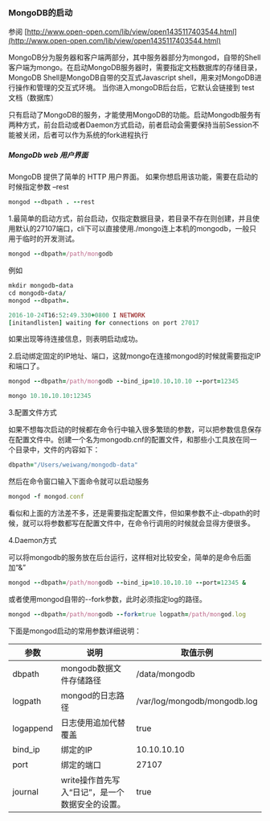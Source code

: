 ### MongoDB的启动
参阅 [http://www.open-open.com/lib/view/open1435117403544.html](http://www.open-open.com/lib/view/open1435117403544.html)

MongoDB分为服务器和客户端两部分，其中服务器部分为mongod，自带的Shell客户端为mongo。在启动MongoDB服务器时，需要指定文档数据库的存储目录，MongoDB Shell是MongoDB自带的交互式Javascript shell，用来对MongoDB进行操作和管理的交互式环境。 
当你进入mongoDB后台后，它默认会链接到 test 文档（数据库）

只有启动了MongoDB的服务，才能使用MongoDB的功能。启动Mongodb服务有两种方式，前台启动或者Daemon方式启动，前者启动会需要保持当前Session不能被关闭，后者可以作为系统的fork进程执行

##### MongoDb web 用户界面

MongoDB 提供了简单的 HTTP 用户界面。 如果你想启用该功能，需要在启动的时候指定参数 –rest
```ruby
mongod --dbpath . --rest
```
1.最简单的启动方式，前台启动，仅指定数据目录，若目录不存在则创建，并且使用默认的27107端口，cli下可以直接使用./mongo连上本机的mongodb，一般只用于临时的开发测试。

```ruby
mongod --dbpath=/path/mongodb
```
例如
```ruby
mkdir mongodb-data
cd mongodb-data/
mongod --dbpath=.

2016-10-24T16:52:49.330+0800 I NETWORK 
[initandlisten] waiting for connections on port 27017

```
如果出现等待连接信息，则表明启动成功。

2.启动绑定固定的IP地址、端口，这就mongo在连接mongod的时候就需要指定IP和端口了。

```ruby
mongod --dbpath=/path/mongodb --bind_ip=10.10.10.10 --port=12345

mongo 10.10.10.10:12345
```
3.配置文件方式

如果不想每次启动的时候都在命令行中输入很多繁琐的参数，可以把参数信息保存在配置文件中。创建一个名为mongodb.cnf的配置文件，和那些小工具放在同一个目录中，文件的内容如下：
```ruby
dbpath="/Users/weiwang/mongodb-data"
```
然后在命令窗口输入下面命令就可以启动服务
```ruby
mongod -f mongod.conf
```
看似和上面的方法差不多，还是需要指定配置文件，但如果参数不止-dbpath的时候，就可以将参数都写在配置文件中，在命令行调用的时候就会显得方便很多。

4.Daemon方式

可以将mongodb的服务放在后台运行，这样相对比较安全，简单的是命令后面加“&”
```ruby
mongod --dbpath=/path/mongodb --bind_ip=10.10.10.10 --port=12345 &
```
或者使用mongod自带的--fork参数，此时必须指定log的路径。
```ruby
mongod --dbpath=/path/mongodb --fork=true logpath=/path/mongod.log
```
下面是mongod启动的常用参数详细说明：

参数	| 说明	| 取值示例
-----   | ----- | -----
dbpath	| mongodb数据文件存储路径	| /data/mongodb
logpath | mongod的日志路径|/var/log/mongodb/mongodb.log
logappend|日志使用追加代替覆盖|true
bind_ip	|绑定的IP|	10.10.10.10
port	|绑定的端口	|27107
journal|write操作首先写入“日记”，是一个数据安全的设置。|true




